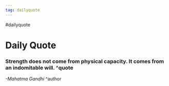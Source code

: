 ```yaml
---
tag: dailyquote
---
```


#dailyquote

# Daily Quote

### Strength does not come from physical capacity. It comes from an indomitable will. ^quote
*-Mahatma Gandhi* ^author
